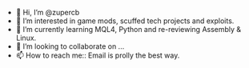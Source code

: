 - 👋 Hi, I’m @zupercb
- 👀 I’m interested in game mods, scuffed tech projects and exploits.
- 🌱 I’m currently learning MQL4, Python and re-reviewing Assembly & Linux.
- 💞️ I’m looking to collaborate on ...
- 📫 How to reach me:: Email is prolly the best way.

<!---
zupercb/zupercb is a ✨ special ✨ repository because its `README.md` (this file) appears on your GitHub profile.
You can click the Preview link to take a look at your changes.
--->
